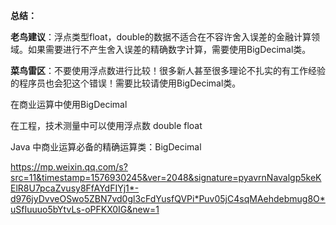 **总结：**

**老鸟建议**：浮点类型float，double的数据不适合在不容许舍入误差的金融计算领域。如果需要进行不产生舍入误差的精确数字计算，需要使用BigDecimal类。

**菜鸟雷区**：不要使用浮点数进行比较！很多新人甚至很多理论不扎实的有工作经验的程序员也会犯这个错误！需要比较请使用BigDecimal类。



在商业运算中使用BigDecimal

在工程，技术测量中可以使用浮点数 double float





Java 中商业运算必备的精确运算类：BigDecimal

https://mp.weixin.qq.com/s?src=11&timestamp=1576930245&ver=2048&signature=pyavrnNavalgp5keKElR8U7pcaZvusy8FfAYdFIYj1*-d976jyDvveOSwo5ZBN7vd0gl3cFdYusfQVPi*Puv05jC4sqMAehdebmug8O*uSfIuuuo5bYtvLs-oPFKX0IG&new=1





